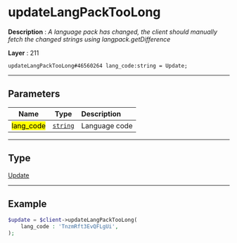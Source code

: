 # updateLangPackTooLong

**Description** : *A language pack has changed, the client should manually fetch the changed strings using langpack.getDifference*

**Layer** : 211

```tl
updateLangPackTooLong#46560264 lang_code:string = Update;
```

---

## Parameters

| Name | Type | Description |
| :---: | :---: | :--- |
| <mark>lang_code</mark> | [`string`](type/string) | Language code |

---

## Type

[Update](type/Update)

---

## Example

```php
$update = $client->updateLangPackTooLong(
	lang_code : 'TnzmRft3EvQFLgUi',
);
```